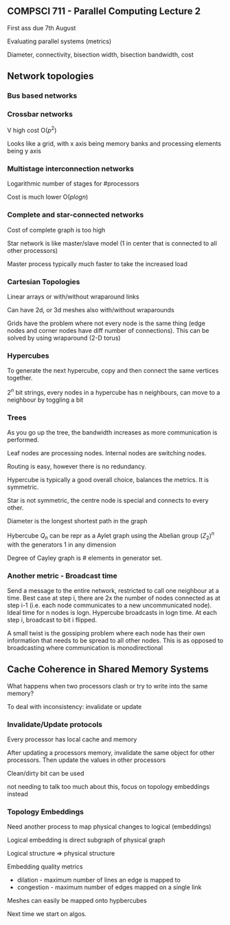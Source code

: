 ## COMPSCI 711 - Parallel Computing Lecture 2



First ass due 7th August



Evaluating parallel systems (metrics)

Diameter, connectivity, bisection width, bisection bandwidth, cost



## Network topologies

### Bus based networks

### Crossbar networks

V high cost O($p^2$)

Looks like a grid, with x axis being memory banks and processing elements being y axis

### Multistage interconnection networks

Logarithmic number of stages for #processors

Cost is much lower O($plogn$)

### Complete and star-connected networks

Cost of complete graph is too high

Star network is like master/slave model (1 in center that is connected to all other processors)

Master process typically much faster to take the increased load

### Cartesian Topologies

Linear arrays or with/without wraparound links

Can have 2d, or 3d meshes also with/without wraparounds

Grids have the problem where not every node is the same thing (edge nodes and corner nodes have diff number of connections). This can be solved by using wraparound (2-D torus)

### Hypercubes

To generate the next hypercube, copy and then connect the same vertices together.

$2^n$ bit strings, every nodes in a hypercube has n neighbours, can move to a neighbour by toggling a bit

### Trees

As you go up the tree, the bandwidth increases as more communication is performed.

Leaf nodes are processing nodes. Internal nodes are switching nodes.

Routing is easy, however there is no redundancy.



Hypercube is typically a good overall choice, balances the metrics. It is symmetric.

Star is not symmetric, the centre node is special and connects to every other.

Diameter is the longest shortest path in the graph 



Hybercube $Q_n$ can be repr as a Aylet graph using the Abelian group $(Z_2)^n$ with the generators 1 in any dimension

Degree of Cayley graph is # elements in generator set.

### Another metric - Broadcast time

Send a message to the entire network, restricted to call one neighbour at a time. Best case at step i, there are 2x the number of nodes connected as at step i-1 (i.e. each node communicates to a new uncommunicated node). Ideal time for n nodes is logn. Hypercube broadcasts in logn time. At each step i, broadcast to bit i flipped.



A small twist is the gossiping problem where each node has their own information that needs to be spread to all other nodes. This is as opposed to broadcasting where communication is monodirectional



## Cache Coherence in Shared Memory Systems

What happens when two processors clash or try to write into the same memory?

To deal with inconsistency: invalidate or update

### Invalidate/Update protocols

Every processor has local cache and memory

After updating a processors memory, invalidate the same object for other processors. Then update the values in other processors

Clean/dirty bit can be used 

not needing to talk too much about this, focus on topology embeddings instead

### Topology Embeddings

Need another process to map physical changes to logical (embeddings)

Logical embedding is direct subgraph of physical graph

Logical structure => physical structure

Embedding quality metrics

- dilation - maximum number of lines an edge is mapped to 
- congestion - maximum number of edges mapped on a single link

Meshes can easily be mapped onto hypbercubes

Next time we start on algos.



